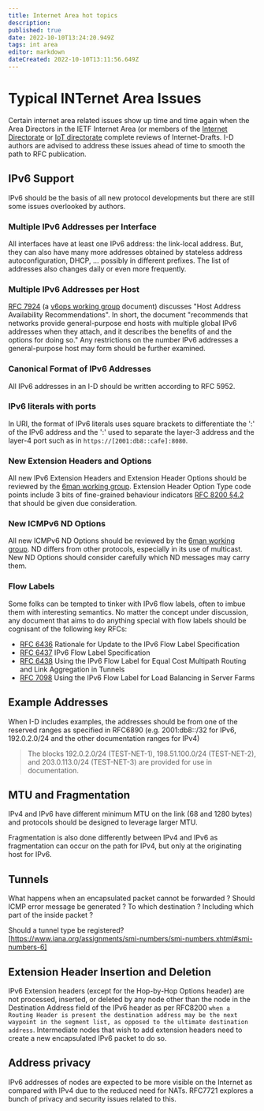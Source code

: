 ```yaml
---
title: Internet Area hot topics
description: 
published: true
date: 2022-10-10T13:24:20.949Z
tags: int area
editor: markdown
dateCreated: 2022-10-10T13:11:56.649Z
---
```


# Typical INTernet Area Issues

Certain internet area related issues show up time and time again when the Area Directors in the IETF Internet Area (or members of the [Internet Directorate](https://datatracker.ietf.org/group/intdir/about/) or [IoT directorate](https://datatracker.ietf.org/group/iotdir/about/) complete reviews of Internet-Drafts. I-D authors are advised to address these issues ahead of time to smooth the path to RFC publication. 

## IPv6 Support

IPv6 should be the basis of all new protocol developments but there are still some issues overlooked by authors.

### Multiple IPv6 Addresses per Interface

All interfaces have at least one IPv6 address: the link-local address. But, they can also have many more addresses obtained by stateless address autoconfiguration, DHCP, ... possibly in different prefixes. The list of addresses also changes daily or even more frequently.

### Multiple IPv6 Addresses per Host

[RFC 7924](https://www.rfc-editor.org/rfc/rfc7934.html) (a [v6ops working group](https://datatracker.ietf.org/wg/v6ops/about/) document) discusses "Host Address Availability Recommendations".  In short, the document "recommends that networks provide general-purpose end hosts with multiple global IPv6 addresses when they attach, and it describes the benefits of and the options for doing so."  Any restrictions on the number IPv6 addresses a general-purpose host may form should be further examined.

### Canonical Format of IPv6 Addresses

All IPv6 addresses in an I-D should be written according to RFC 5952.

### IPv6 literals with ports

In URI, the format of IPv6 literals uses square brackets to differentiate the ':' of the IPv6 address and the ':' used to separate the layer-3 address and the layer-4 port such as in `https://[2001:db8::cafe]:8080`.

### New Extension Headers and Options

All new IPv6 Extension Headers and Extension Header Options should be reviewed by the [6man working group](https://datatracker.ietf.org/wg/6man/about/).  Extension Header Option Type code points include 3 bits of fine-grained behaviour indicators [RFC 8200 §4.2](https://www.rfc-editor.org/rfc/rfc8200.html#section-4.2) that should be given due consideration.

### New ICMPv6 ND Options

All new ICMPv6 ND Options should be reviewed by the [6man working group](https://datatracker.ietf.org/wg/6man/about/).  ND differs from other protocols, especially in its use of multicast.  New ND Options should consider carefully which ND messages may carry them.

### Flow Labels

Some folks can be tempted to tinker with IPv6 flow labels, often to imbue them with interesting semantics.  No matter the concept under discussion, any document that aims to do anything special with flow labels should be cognisant of the following key RFCs:

  * [RFC 6436](https://www.rfc-editor.org/rfc/rfc6436.html) Rationale for Update to the IPv6 Flow Label Specification
  * [RFC 6437](https://www.rfc-editor.org/rfc/rfc6437.html) IPv6 Flow Label Specification
  * [RFC 6438](https://www.rfc-editor.org/rfc/rfc6438.html) Using the IPv6 Flow Label for Equal Cost Multipath Routing and Link Aggregation in Tunnels
  * [RFC 7098](https://www.rfc-editor.org/rfc/rfc7098.html) Using the IPv6 Flow Label for Load Balancing in Server Farms

## Example Addresses

When I-D includes examples, the addresses should be from one of the reserved ranges as specified in RFC6890 (e.g. 2001:db8::/32 for IPv6, 192.0.2.0/24 and the other documentation ranges for IPv4)

> The blocks 192.0.2.0/24 (TEST-NET-1), 198.51.100.0/24 (TEST-NET-2),
> and 203.0.113.0/24 (TEST-NET-3) are provided for use in
> documentation.

## MTU and Fragmentation

IPv4 and IPv6 have different minimum MTU on the link (68 and 1280 bytes) and protocols should be designed to leverage larger MTU.

Fragmentation is also done differently between IPv4 and IPv6 as fragmentation can occur on the path for IPv4, but only at the originating host for IPv6.

## Tunnels

What happens when an encapsulated packet cannot be forwarded ? Should ICMP error message be generated ? To which destination ? Including which part of the inside packet ?

Should a tunnel type be registered? [https://www.iana.org/assignments/smi-numbers/smi-numbers.xhtml#smi-numbers-6]

## Extension Header Insertion and Deletion

IPv6 Extension headers (except for the Hop-by-Hop Options header) are not processed, inserted, or deleted by any node other than the node in the Destination Address field of the IPv6 header as per RFC8200 `when a Routing Header is present the destination address may be the next waypoint in the segment list, as opposed to the ultimate destination address`. Intermediate nodes that wish to add extension headers need to create a new encapsulated IPv6 packet to do so.

## Address privacy

IPv6 addresses of nodes are expected to be more visible on the Internet as compared with IPv4 due to the reduced need for NATs. RFC7721 explores a bunch of privacy and security issues related to this.